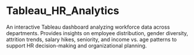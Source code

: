 # Tableau_HR_Analytics
An interactive Tableau dashboard analyzing workforce data across departments. Provides insights on employee distribution, gender diversity, attrition trends, salary hikes, seniority, and income vs. age patterns to support HR decision-making and organizational planning.
